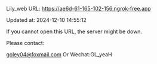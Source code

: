 Lily_web URL: https://ae6d-61-165-102-156.ngrok-free.app

Updated at: 2024-12-10 14:55:12

If you cannot open this URL, the server might be down.

Please contact: 

goley04@foxmail.com Or Wechat:GL_yeaH